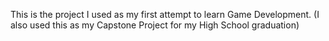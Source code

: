 This is the project I used as my first attempt to learn Game Development. (I also used this as my Capstone Project for my High School graduation)
